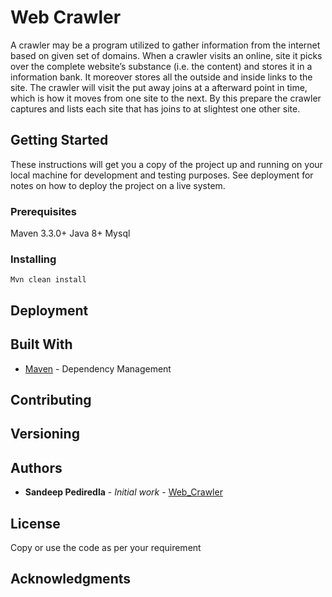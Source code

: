 # Web Crawler
A crawler may be a program utilized to gather information from the internet based on given set of domains. When a crawler 
visits an online, site it picks over the complete website’s substance (i.e. the content) and stores it in a information bank. 
It moreover stores all the outside and inside links to the site. The crawler will visit the put away joins at a afterward point 
in time, which is how it moves from one site to the next. By this prepare the crawler captures and lists each site that has 
joins to at slightest one other site.

## Getting Started

These instructions will get you a copy of the project up and running on your local machine for development and testing purposes. See deployment for notes on how to deploy the project on a live system.

### Prerequisites

Maven 3.3.0+
Java 8+
Mysql

### Installing
 
 ```shell
Mvn clean install
```

## Deployment
 

## Built With
 
* [Maven](https://maven.apache.org/) - Dependency Management 

## Contributing

 
## Versioning

 
## Authors

* **Sandeep Pediredla** - *Initial work* - [Web_Crawler](https://github.com/sandeep-pediredla/Web_Crawler)

## License

 Copy or use the code as per your requirement

## Acknowledgments
 
